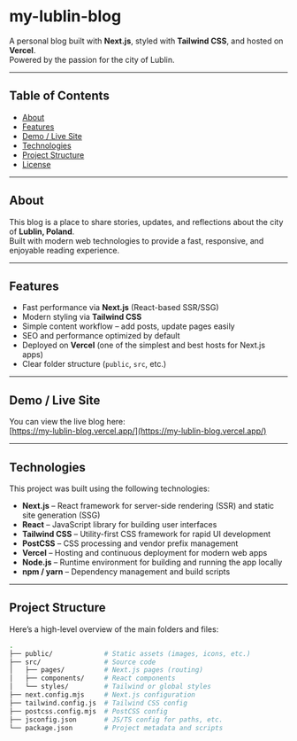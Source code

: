 # my-lublin-blog

A personal blog built with **Next.js**, styled with **Tailwind CSS**, and hosted on **Vercel**.  
Powered by the passion for the city of Lublin.

---

## Table of Contents
- [About](#about)
- [Features](#features)
- [Demo / Live Site](#demo--live-site)
- [Technologies](#technologies)
- [Project Structure](#project-structure)
- [License](#license)

---

## About

This blog is a place to share stories, updates, and reflections about the city of **Lublin, Poland**.  
Built with modern web technologies to provide a fast, responsive, and enjoyable reading experience.

---

## Features

- Fast performance via **Next.js** (React-based SSR/SSG)
- Modern styling via **Tailwind CSS**
- Simple content workflow – add posts, update pages easily
- SEO and performance optimized by default
- Deployed on **Vercel** (one of the simplest and best hosts for Next.js apps)
- Clear folder structure (`public`, `src`, etc.)

---

## Demo / Live Site

You can view the live blog here:  
[https://my-lublin-blog.vercel.app/](https://my-lublin-blog.vercel.app/)

---

## Technologies

This project was built using the following technologies:

- **Next.js** – React framework for server-side rendering (SSR) and static site generation (SSG)  
- **React** – JavaScript library for building user interfaces  
- **Tailwind CSS** – Utility-first CSS framework for rapid UI development  
- **PostCSS** – CSS processing and vendor prefix management  
- **Vercel** – Hosting and continuous deployment for modern web apps  
- **Node.js** – Runtime environment for building and running the app locally  
- **npm / yarn** – Dependency management and build scripts  

---

## Project Structure

Here’s a high-level overview of the main folders and files:

```bash
.
├── public/             # Static assets (images, icons, etc.)
├── src/                # Source code
│   ├── pages/          # Next.js pages (routing)
│   ├── components/     # React components
│   └── styles/         # Tailwind or global styles
├── next.config.mjs     # Next.js configuration
├── tailwind.config.js  # Tailwind CSS config
├── postcss.config.mjs  # PostCSS config
├── jsconfig.json       # JS/TS config for paths, etc.
└── package.json        # Project metadata and scripts
